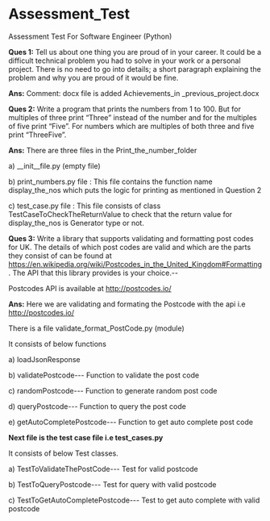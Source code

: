 # Assessment_Test
Assessment Test For Software Engineer (Python)

**Ques 1:** Tell us about one thing you are proud of in your career. It could be a difficult technical problem you had to solve in your work or a personal project. There is no need to go into details; a short paragraph explaining the problem and why you are proud of it would be fine.

**Ans:** Comment: docx file is added Achievements_in _previous_project.docx

**Ques 2:** Write a program that prints the numbers from 1 to 100. But for multiples of three print “Three” instead of the number and for the multiples of five print “Five”. For numbers which are multiples of both three and five print “ThreeFive”.

**Ans:** There are three files in the Print_the_number_folder

a) __init__file.py (empty file)

b) print_numbers.py file : This file contains the function name display_the_nos which puts the logic for printing as mentioned in Question 2

c) test_case.py file : This file consists of class TestCaseToCheckTheReturnValue to check that the return value for display_the_nos is Generator type or not.

**Ques 3:** Write a library that supports validating and formatting post codes for UK. The details of which post codes are valid and which are the parts they consist of can be found at https://en.wikipedia.org/wiki/Postcodes_in_the_United_Kingdom#Formatting. The API that this library provides is your choice.--

Postcodes API is available at http://postcodes.io/

**Ans:** Here we are validating and formating the Postcode with the api i.e http://postcodes.io/

There is a file validate_format_PostCode.py (module)

It consists of below functions

a) loadJsonResponse

b) validatePostcode--- Function to validate the post code

c) randomPostcode--- Function to generate random post code

d) queryPostcode--- Function to query the post code

e) getAutoCompletePostcode--- Function to get auto complete post code

**Next file is the test case file i.e test_cases.py**

It consists of below Test classes.

a) TestToValidateThePostCode--- Test for valid postcode

b) TestToQueryPostcode--- Test for query with valid postcode

c) TestToGetAutoCompletePostcode--- Test to get auto complete with valid postcode
